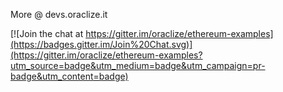 More @ devs.oraclize.it


[![Join the chat at https://gitter.im/oraclize/ethereum-examples](https://badges.gitter.im/Join%20Chat.svg)](https://gitter.im/oraclize/ethereum-examples?utm_source=badge&utm_medium=badge&utm_campaign=pr-badge&utm_content=badge)
